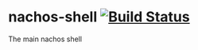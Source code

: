 # nachos-shell [![Build Status](https://travis-ci.org/nachos/nachos-shell.svg)](https://travis-ci.org/nachos/nachos-shell)
The main nachos shell
